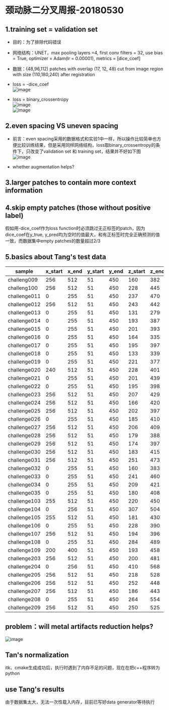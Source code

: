 # 颈动脉二分叉周报-20180530

## 1.training set = validation set
- 目的：为了排除代码错误
- 网络结构：UNET，max pooling layers =4, first conv filters = 32, use bias = True, optimizer = Adam(lr = 0.00001), metrics = [dice_coef]
- 数据：(48,96,112) patches with overlap (17, 12, 48) cut from image region with size (110,180,240) after registration
- loss = -dice_coef<br>
![image](https://github.com/cirweecle/DataScience/blob/master/cta_segmentation_PXY/imagesInTime/5.15/overlap_lr0.0001_all_dice.png)

- loss = binary_crossentropy<br>
![image](https://github.com/cirweecle/DataScience/blob/master/cta_segmentation_PXY/imagesInTime/5.15/overlap_lr0.0001_entropy.png)<br>
![image](https://github.com/cirweecle/DataScience/blob/master/cta_segmentation_PXY/imagesInTime/5.15/bn_32filters_dice.jpg)

## 2.even spacing VS uneven spacing
- 前言：even spacing采用的数据格式和实验1中一样，所以操作比较简单也方便比较训练结果，但是采用同样网络结构，loss取binary_crossentropy的条件下，只改变了validation set 和 training set，结果并不好如下图<br>
![image](https://github.com/cirweecle/DataScience/blob/master/cta_segmentation_PXY/imagesInTime/5.15/bn_32filters_diff_val.jpg)

- whether augmentation helps?

## 3.larger patches to contain more context information


## 4.skip empty patches (those without positive label)
假如用-dice_coef作为loss function时必须跳过无正标签的patch，因为dice_coef在y_true, y_pred均为空时的值最大，和有正标签时完全正确预测的值一致，而数据集中empty patches的数量超过2/3


## 5.basics about Tang's test data

sample|x_start|x_end|y_start|y_end|z_start|z_end|origin_size_y
---|---|---|---|---|---|---|---|
challeng009|256|512|51|450|160|382|481
challeng100|256|512|51|450|228|445|561
challenge011|0|255|51|450|237|470|576
challenge012|256|512|51|450|243|442|546
challenge013|0|255|51|450|131|279|395
challenge014|0|255|51|450|193|387|491
challenge015|0|255|51|450|201|393|501
challenge016|0|255|51|450|164|335|419
challenge017|0|255|51|450|195|397|501
challenge018|0|255|51|450|133|339|457
challenge019|0|255|51|450|221|377|480
challenge020|240|512|51|450|228|401|508
challenge021|0|255|51|450|201|439|533
challenge022|0|255|51|450|195|398|536
challenge023|256|512|51|450|207|429|501
challenge024|256|512|51|450|166|420|533
challenge025|256|512|51|450|202|397|493
challenge026|0|255|51|450|185|410|532
challenge027|256|512|51|450|206|409|501
challenge028|256|512|51|450|179|388|514
challenge029|256|512|51|450|174|397|504
challenge030|256|512|51|450|183|415|497
challenge031|256|512|51|450|251|473|579
challenge032|0|255|51|450|160|383|475
challenge033|0|255|51|450|241|460|571
challenge034|0|255|51|450|209|421|530
challenge035|0|255|51|450|180|408|526
challenge103|255|512|51|450|220|450|744
challenge104|0|256|51|450|307|504|772
challenge105|255|512|51|450|181|430|718
challenge106|0|255|51|450|228|390|634
challenge107|256|512|51|450|194|396|637
challenge108|0|255|51|450|284|489|751
challenge109|200|400|51|450|193|458|710
challenge203|256|512|51|450|200|481|684
challenge204|0|256|51|450|410|568|658
challenge205|256|512|51|450|218|528|662
challenge206|256|512|51|450|252|448|789
challenge207|256|512|51|450|186|443|757
challenge208|0|255|51|450|264|554|827
challenge209|256|512|51|450|250|525|636

## problem：will metal artifacts reduction helps?
![image](https://github.com/cirweecle/DataScience/blob/master/cta_segmentation_PXY/imagesInTime/5.15/tipical_example_metal_artifacts.png)

## Tan's normalization
itk、cmake生成成功后，执行时遇到了内存不足的问题，现在在把c++程序转为python

## use Tang's results
由于数据集太大，无法一次性载入内存，目前已写好data generator等待执行